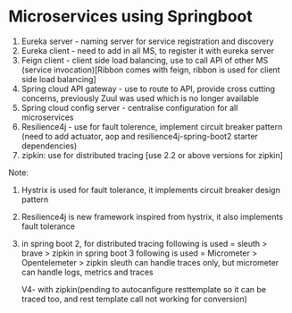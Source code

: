 # Microservices using Springboot

1. Eureka server - naming server for service registration and discovery
2. Eureka client - need to add in all MS, to register it with eureka server
3. Feign client - client side load balancing, use to call API of other MS (service invocation)[Ribbon comes with feign, ribbon is used for client side load balancing]
4. Spring cloud API gateway - use to route to API, provide cross cutting concerns, previously Zuul was used which is no longer available
5. Spring cloud config server - centralise configuration for all microservices
6. Resilience4j - use for fault tolerence, implement circuit breaker pattern (need to add actuator, aop and resilience4j-spring-boot2 starter dependencies)
7. zipkin: use for distributed tracing [use 2.2 or above versions for zipkin]


Note: 
1. Hystrix is used for fault tolerance, it implements circuit breaker design pattern
2. Resilience4j is new framework inspired from hystrix, it also implements fault tolerance
3. in spring boot 2, for distributed tracing following is used =
   sleuth > brave > zipkin
   in spring boot 3 following is used =
   Micrometer > Opentelemeter > zipkin
   sleuth can handle traces only, but micrometer can handle logs, metrics and traces
   
   V4- with zipkin(pending to autocanfigure resttemplate so it can be traced too, and rest template call not working for conversion)
